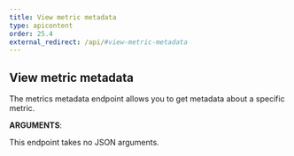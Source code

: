 ```yaml
---
title: View metric metadata
type: apicontent
order: 25.4
external_redirect: /api/#view-metric-metadata
---
```

## View metric metadata

The metrics metadata endpoint allows you to get metadata about a specific metric.

**ARGUMENTS**:

This endpoint takes no JSON arguments.
